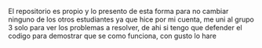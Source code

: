 El repositorio es propio y lo presento de esta forma para no cambiar ninguno de los otros estudiantes ya que hice por mi cuenta, me uni al grupo 3 solo para ver los problemas a resolver, de ahi si tengo que defender el codigo para demostrar que se como funciona, con gusto lo hare
